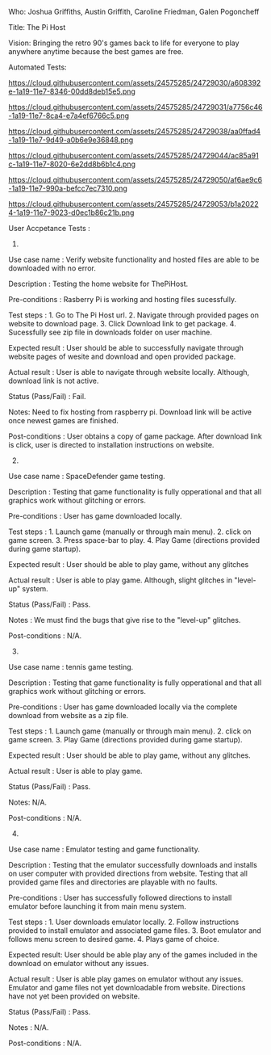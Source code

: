Who: Joshua Griffiths, Austin Griffith, Caroline Friedman, Galen Pogoncheff

Title: The Pi Host

Vision: Bringing the retro 90's games back to life for everyone to play anywhere anytime because the best games are free.

Automated Tests:

https://cloud.githubusercontent.com/assets/24575285/24729030/a608392e-1a19-11e7-8346-00dd8deb15e5.png

https://cloud.githubusercontent.com/assets/24575285/24729031/a7756c46-1a19-11e7-8ca4-e7a4ef6766c5.png

https://cloud.githubusercontent.com/assets/24575285/24729038/aa0ffad4-1a19-11e7-9d49-a0b6e9e36848.png

https://cloud.githubusercontent.com/assets/24575285/24729044/ac85a91c-1a19-11e7-8020-6e2dd8b6b1c4.png

https://cloud.githubusercontent.com/assets/24575285/24729050/af6ae9c6-1a19-11e7-990a-befcc7ec7310.png

https://cloud.githubusercontent.com/assets/24575285/24729053/b1a20224-1a19-11e7-9023-d0ec1b86c21b.png

User Accpetance Tests :

1)
Use case name :
    Verify website functionality and hosted files are able to be downloaded with no error.
    
Description :
    Testing the home website for ThePiHost.
    
Pre-conditions :
    Rasberry Pi is working and hosting files sucessfully.
    
Test steps :
    1. Go to The Pi Host url.
    2. Navigate through provided pages on website to download page.
    3. Click Download link to get package.
    4. Sucessfully see zip file in downloads folder on user machine.
    
Expected result :
    User should be able to successfully navigate through website pages of wesite and download and open provided package.
    
Actual result :
    User is able to navigate through website locally. Although, download link is not active.
    
Status (Pass/Fail) :
    Fail.
    
Notes:
    Need to fix hosting from raspberry pi.
    Download link will be active once newest games are finished.
    
Post-conditions :
    User obtains a copy of game package.
    After download link is click, user is directed to installation instructions on website.
   
   
2)
Use case name :
    SpaceDefender game testing.
    
Description :
    Testing that game functionality is fully opperational and that all graphics work without glitching or errors.
    
Pre-conditions :
    User has game downloaded locally.
    
Test steps :
    1. Launch game (manually or through main menu).
    2. click on game screen.
    3. Press space-bar to play.
    4. Play Game (directions provided during game startup).
    
Expected result :
    User should be able to play game, without any glitches
    
Actual result :
    User is able to play game.  Although, slight glitches in "level-up" system.
    
Status (Pass/Fail) :
    Pass.
    
Notes :
    We must find the bugs that give rise to the "level-up" glitches.
    
Post-conditions :
    N/A.
    
3)
Use case name :
    tennis game testing.
    
Description :
    Testing that game functionality is fully opperational and that all graphics work without glitching or errors.
    
Pre-conditions :
    User has game downloaded locally via the complete download from website as a zip file.
    
Test steps :
    1. Launch game (manually or through main menu).
    2. click on game screen.
    3. Play Game (directions provided during game startup).
    
Expected result :
    User should be able to play game, without any glitches.
    
Actual result :
    User is able to play game.
    
Status (Pass/Fail) :
    Pass.
    
Notes:
    N/A.
    
Post-conditions :
    N/A.
    
    
4)
Use case name :
    Emulator testing and game functionality.
    
Description :
    Testing that the emulator successfully downloads and installs on user computer with provided directions from website.  Testing that all provided game files and directories are playable with no faults.
    
Pre-conditions :
    User has successfully followed directions to install emulator before launching it from main menu system.
    
Test steps :
    1. User downloads emulator locally.
    2. Follow instructions provided to install emulator and associated game files.
    3. Boot emulator and follows menu screen to desired game.
    4. Plays game of choice.
    
Expected result:
    User should be able play any of the games included in the download on emulator without any issues.
    
Actual result :
    User is able play games on emulator without any issues.
    Emulator and game files not yet downloadable from website.
    Directions have not yet been provided on website.
    
Status (Pass/Fail) :
    Pass.
    
Notes :
    N/A.
    
Post-conditions :
    N/A.

